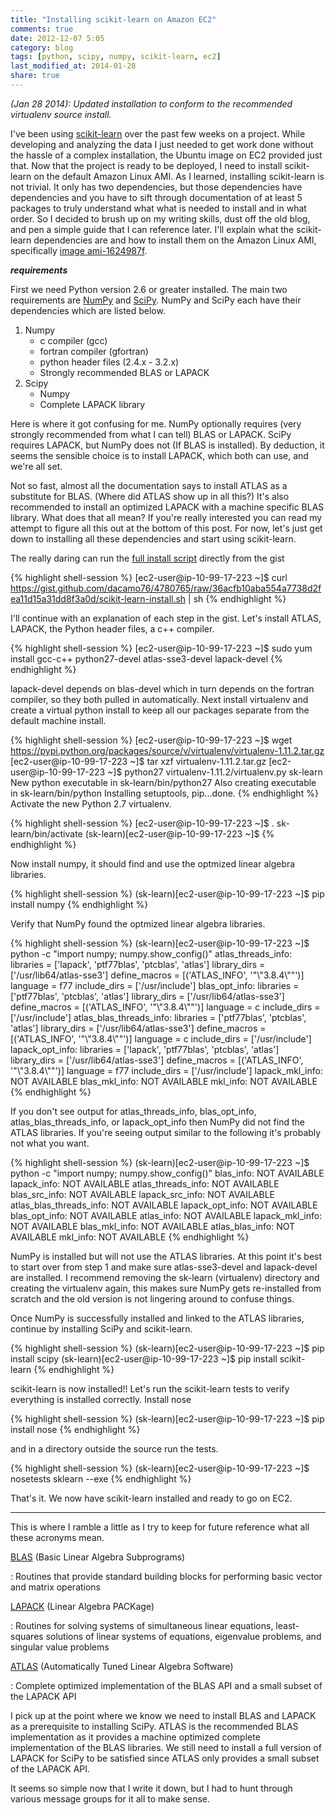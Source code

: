 ```yaml
---
title: "Installing scikit-learn on Amazon EC2"
comments: true
date: 2012-12-07 5:05
category: blog
tags: [python, scipy, numpy, scikit-learn, ec2]
last_modified_at: 2014-01-28
share: true
---
```


*(Jan 28 2014): Updated installation to conform to the recommended virtualenv source install.*

I've been using [scikit-learn](http://scikit-learn.org) over the past few weeks on a project.
While developing and analyzing the data I just needed to get work done without the hassle of a complex installation, the Ubuntu image on EC2 provided just that.
Now that the project is ready to be deployed, I need to install scikit-learn on the default Amazon Linux AMI.
As I learned, installing scikit-learn is not trivial.
It only has two dependencies, but those dependencies have dependencies and you have to sift through documentation
of at least 5 packages to truly understand what what is needed to install and in what order.
So I decided to brush up on my writing skills, dust off the old blog, and pen a simple guide that I can reference later.
I'll explain what the scikit-learn dependencies are and how to install them on the Amazon Linux AMI, specifically [image ami-1624987f](http://aws.amazon.com/amazon-linux-ami/).

***requirements***

First we need Python version 2.6 or greater installed.
The main two requirements are [NumPy](http://www.numpy.org) and [SciPy](http://www.scipy.org).
NumPy and SciPy each have their dependencies which are listed below.

1. Numpy
    * c compiler (gcc)
    * fortran compiler (gfortran)
    * python header files (2.4.x - 3.2.x)
    * Strongly recommended BLAS or LAPACK
2. Scipy
    * Numpy
    * Complete LAPACK library

<!-- more -->

Here is where it got confusing for me. NumPy optionally requires (very strongly recommended from what I can tell) BLAS or LAPACK.
SciPy requires LAPACK, but NumPy does not (If BLAS is installed).
By deduction, it seems the sensible choice is to install LAPACK, which both can use, and we're all set.

Not so fast, almost all the documentation says to install ATLAS as a substitute for BLAS. (Where did ATLAS show up in all this?)
It's also recommended to install an optimized LAPACK with a machine specific BLAS library.
What does that all mean?
If you're really interested you can read my attempt to figure all this out at the bottom of this post.
For now, let's just get down to installing all these dependencies and start using scikit-learn.

The really daring can run the [full install script](https://gist.github.com/dacamo76/4780765) directly from the gist

{% highlight shell-session %}
[ec2-user@ip-10-99-17-223 ~]$ curl https://gist.github.com/dacamo76/4780765/raw/36acfb10aba554a7738d2fea11d15a31dd8f3a0d/scikit-learn-install.sh | sh
{% endhighlight %}

I'll continue with an explanation of each step in the gist.
Let's install ATLAS, LAPACK, the Python header files, a c++ compiler.

{% highlight shell-session %}
[ec2-user@ip-10-99-17-223 ~]$ sudo yum install gcc-c++ python27-devel atlas-sse3-devel lapack-devel
{% endhighlight %}

lapack-devel depends on blas-devel which in turn depends on the fortran compiler, so they both pulled in automatically. 
Next install virtualenv and create a virtual python install to keep all our packages separate from the default machine install.


{% highlight shell-session %}
[ec2-user@ip-10-99-17-223 ~]$ wget https://pypi.python.org/packages/source/v/virtualenv/virtualenv-1.11.2.tar.gz
[ec2-user@ip-10-99-17-223 ~]$ tar xzf virtualenv-1.11.2.tar.gz
[ec2-user@ip-10-99-17-223 ~]$ python27 virtualenv-1.11.2/virtualenv.py sk-learn
New python executable in sk-learn/bin/python27
Also creating executable in sk-learn/bin/python
Installing setuptools, pip...done.
{% endhighlight %}
Activate the new Python 2.7 virtualenv.

{% highlight shell-session %}
[ec2-user@ip-10-99-17-223 ~]$ . sk-learn/bin/activate
(sk-learn)[ec2-user@ip-10-99-17-223 ~]$
{% endhighlight %}

Now install numpy, it should find and use the optmized linear algebra libraries.

{% highlight shell-session %}
(sk-learn)[ec2-user@ip-10-99-17-223 ~]$ pip install numpy
{% endhighlight %}

Verify that NumPy found the optmized linear algebra libraries.

{% highlight shell-session %}
(sk-learn)[ec2-user@ip-10-99-17-223 ~]$ python -c "import numpy; numpy.show_config()"
atlas_threads_info:
    libraries = ['lapack', 'ptf77blas', 'ptcblas', 'atlas']
    library_dirs = ['/usr/lib64/atlas-sse3']
    define_macros = [('ATLAS_INFO', '"\\"3.8.4\\""')]
    language = f77
    include_dirs = ['/usr/include']
blas_opt_info:
    libraries = ['ptf77blas', 'ptcblas', 'atlas']
    library_dirs = ['/usr/lib64/atlas-sse3']
    define_macros = [('ATLAS_INFO', '"\\"3.8.4\\""')]
    language = c
    include_dirs = ['/usr/include']
atlas_blas_threads_info:
    libraries = ['ptf77blas', 'ptcblas', 'atlas']
    library_dirs = ['/usr/lib64/atlas-sse3']
    define_macros = [('ATLAS_INFO', '"\\"3.8.4\\""')]
    language = c
    include_dirs = ['/usr/include']
lapack_opt_info:
    libraries = ['lapack', 'ptf77blas', 'ptcblas', 'atlas']
    library_dirs = ['/usr/lib64/atlas-sse3']
    define_macros = [('ATLAS_INFO', '"\\"3.8.4\\""')]
    language = f77
    include_dirs = ['/usr/include']
lapack_mkl_info:
  NOT AVAILABLE
blas_mkl_info:
  NOT AVAILABLE
mkl_info:
  NOT AVAILABLE
{% endhighlight %}

If you don't see output for atlas_threads_info, blas_opt_info, atlas_blas_threads_info, or lapack_opt_info then
NumPy did not find the ATLAS libraries.
If you're seeing output similar to the following it's probably not what you want.

{% highlight shell-session %}
(sk-learn)[ec2-user@ip-10-99-17-223 ~]$ python -c "import numpy; numpy.show_config()"
blas_info:
  NOT AVAILABLE
lapack_info:
  NOT AVAILABLE
atlas_threads_info:
  NOT AVAILABLE
blas_src_info:
  NOT AVAILABLE
lapack_src_info:
  NOT AVAILABLE
atlas_blas_threads_info:
  NOT AVAILABLE
lapack_opt_info:
  NOT AVAILABLE
blas_opt_info:
  NOT AVAILABLE
atlas_info:
  NOT AVAILABLE
lapack_mkl_info:
  NOT AVAILABLE
blas_mkl_info:
  NOT AVAILABLE
atlas_blas_info:
  NOT AVAILABLE
mkl_info:
  NOT AVAILABLE
{% endhighlight %}

NumPy is installed but will not use the ATLAS libraries.
At this point it's best to start over from step 1 and make sure atlas-sse3-devel and lapack-devel are installed.
I recommend removing the sk-learn (virtualenv) directory and creating the virtualenv again, this makes sure NumPy
gets re-installed from scratch and the old version is not lingering around to confuse things.

Once NumPy is successfully installed and linked to the ATLAS libraries, continue by installing SciPy and scikit-learn.

{% highlight shell-session %}
(sk-learn)[ec2-user@ip-10-99-17-223 ~]$ pip install scipy
(sk-learn)[ec2-user@ip-10-99-17-223 ~]$ pip install scikit-learn
{% endhighlight %}

scikit-learn is now installed!!
Let's run the scikit-learn tests to verify everything is installed correctly.
Install nose

{% highlight shell-session %}
(sk-learn)[ec2-user@ip-10-99-17-223 ~]$ pip install nose
{% endhighlight %}

and in a directory outside the source run the tests.

{% highlight shell-session %}
(sk-learn)[ec2-user@ip-10-99-17-223 ~]$ nosetests sklearn --exe
{% endhighlight %}

That's it. We now have scikit-learn installed and ready to go on EC2.

---
This is where I ramble a little as I try to keep for future reference what all these acronyms mean.

[BLAS](http://www.netlib.org/blas/) (Basic Linear Algebra Subprograms)

:   Routines that provide standard building blocks for performing basic vector and matrix operations

[LAPACK](http://www.netlib.org/lapack/) (Linear Algebra PACKage)

:   Routines for solving systems of simultaneous linear equations, least-squares solutions of linear systems of equations, eigenvalue problems, and singular value problems

[ATLAS](http://math-atlas.sourceforge.net) (Automatically Tuned Linear Algebra Software)

:   Complete optimized implementation of the BLAS API and a small subset of the LAPACK API

I pick up at the point where we know we need to install BLAS and LAPACK as a prerequisite to installing SciPy.
ATLAS is the recommended BLAS implementation as it provides a machine optimized complete implementation of the BLAS libraries.
We still need to install a full version of LAPACK for SciPy to be satisfied since ATLAS only provides a small subset of the LAPACK API.

It seems so simple now that I write it down, but I had to hunt through various message groups for it all to make sense.
